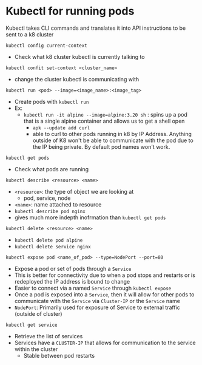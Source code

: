 # Kubectl for running pods

Kubectl takes CLI commands and translates it into API instructions to be sent to a k8 cluster 

`kubectl config current-context`
- Check what k8 cluster kubectl is currently talking to

`kubectl confit set-context <cluster_name>`
- change the cluster kubectl is communicating with

`kubectl run <pod> --image=<image_name>:<image_tag>`
- Create pods with `kubectl run`
- Ex:
    - `kubectl run -it alpine --image=alpine:3.20 sh` : spins up a pod that is a single alpine container and allows us to get a shell open
        - `apk --update add curl`
        - able to curl to other pods running in k8 by IP Address. Anything outside of K8 won't be able to communicate with the pod due to the IP being private. By default pod names won't work. 

`kubectl get pods`
- Check what pods are running

`kubectl describe <resource> <name>`
- `<resource>`: the type of object we are looking at 
    - pod, service, node
- `<name>`: name attached to resource
- `kubectl describe pod nginx`
- gives much more indepth inofrmation than `kubectl get pods`

`kubectl delete <resource> <name>`
- `kubectl delete pod alpine`
- `kubectl delete service nginx`

`kubectl expose pod <name_of_pod> --type=NodePort --port=80`
- Expose a pod or set of pods through a `Service`
- This is better for connectivity due to when a pod stops and restarts or is redeployed the IP address is bound to change
- Easier to connect via a named `Service` through `kubectl expose`
- Once a pod is exposed into a `Service`, then it will allow for other pods to communicate with the `Service` via `Cluster-IP` or the `Service` name
- `NodePort`: Primarily used for exposure of Service to external traffic (outside of cluster)

`kubectl get service`
- Retrieve the list of services
- Services have a `CLUSTER-IP` that allows for communication to the service within the cluster
    - Stable between pod restarts

